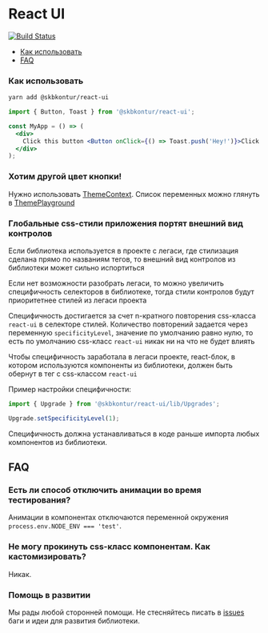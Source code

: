 # React UI

[![Build Status](https://tc.skbkontur.ru/app/rest/builds/buildType:FrontendInfrastructure_Packages_RunAll/statusIcon)](https://tc.skbkontur.ru/project.html?projectId=FrontendInfrastructure_Packages_ReactUI&tab=projectOverview)

- [Как использовать](#как-использовать)
- [FAQ](#faq)

### Как использовать

```bash
yarn add @skbkontur/react-ui
```

```jsx harmony static
import { Button, Toast } from '@skbkontur/react-ui';

const MyApp = () => (
  <div>
    Click this button <Button onClick={() => Toast.push('Hey!')}>Click me</Button>
  </div>
);
```

### Хотим другой цвет кнопки!

Нужно использовать [ThemeContext](https://tech.skbkontur.ru/react-ui/#/Customization/ThemeContext). Список переменных можно глянуть в [ThemePlayground](https://tech.skbkontur.ru/react-ui/#/Customization/ThemePlayground)

### Глобальные css-стили приложения портят внешний вид контролов

Если библиотека используется в проекте с легаси, где стилизация сделана прямо по названиям тегов, то внешний вид контролов из библиотеки может сильно испортиться

Если нет возможности разобрать легаси, то можно увеличить специфичность селекторов в библиотеке, тогда стили контролов будут приоритетнее стилей из легаси проекта

Специфичность достигается за счет n-кратного повторения css-класса `react-ui` в селекторе стилей. Количество повторений задается через переменную `specificityLevel`, значение по умолчанию равно нулю, то есть по умолчанию css-класс `react-ui` никак ни на что не будет влиять

Чтобы специфичность заработала в легаси проекте, react-блок, в котором используются компоненты из библиотеки, должен быть обернут в тег с css-классом `react-ui`

Пример настройки специфичности:

```js static
import { Upgrade } from '@skbkontur/react-ui/lib/Upgrades';

Upgrade.setSpecificityLevel(1);
```

Специфичность должна устанавливаться в коде раньше импорта любых компонентов из библиотеки.

## FAQ

### Есть ли способ отключить анимации во время тестирования?

Анимации в компонентах отключаются переменной окружения `process.env.NODE_ENV === 'test'`.

### Не могу прокинуть css-класс компонентам. Как кастомизировать?

Никак.

### Помощь в развитии

Мы рады любой сторонней помощи. Не стесняйтесь писать в [issues](https://github.com/skbkontur/retail-ui/issues)
баги и идеи для развития библиотеки.<br />
